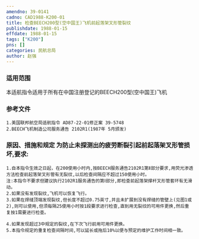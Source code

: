 ```yaml
---
amendno: 39-0141  
cadno: CAD1988-K200-01  
title: 检查BEECH200型(空中国王)飞机前起落架叉形管裂纹  
publishdate: 1988-01-15  
effdate: 1988-01-15  
tags: ["K200"]  
pns: []  
categories: 民航总局  
author: 赵强  
---
```

  
### 适用范围  
本适航指令适用于所有在中国注册登记的BEECH200型(空中国王)飞机  
  
<!--more-->  
### 参考文件  
    1.美国联邦航空局适航指令 AD87-22-01修正案 39-5748  
    2.BEECH飞机制造公司服务通告 2102R1(1987年 5月颁发)  
  
### 原因、措施和规定     为防止未探测出的疲劳断裂引起前起落架叉形管损坏,要求:  
    1.自本指令生效之日起，在200使用小时内,按BEECH服务通告2102R1第Ⅱ部分要求,用荧光渗透方法检查前起落架叉形管有无裂纹,以后检查间隔应不超过150使用小时。  
    注:本指令不要求但建议执行2102R1服务通告的第Ⅰ部分,即检查前起落架撑杆叉形管套环有无滑动。  
    2.如果没有发现裂纹,飞机可以恢复飞行。  
    3.如果在焊缝顶端发现裂纹,但长度不超过0.75英寸,并且未扩展到没有焊缝的管壁上(见图1或2),则可以使用,但须每隔25使用小时按1段要求进行检查,直到用无裂纹的可用件更换,然后重复按1需要进行检查。  
  
    4.如果发现超过3中规定的裂纹,在下次飞行前用可用件更换。  
    5.本指令规定的重复检查间隔时间,可以延长或拖后10%以便与预定的维护工作时间相一致。  
